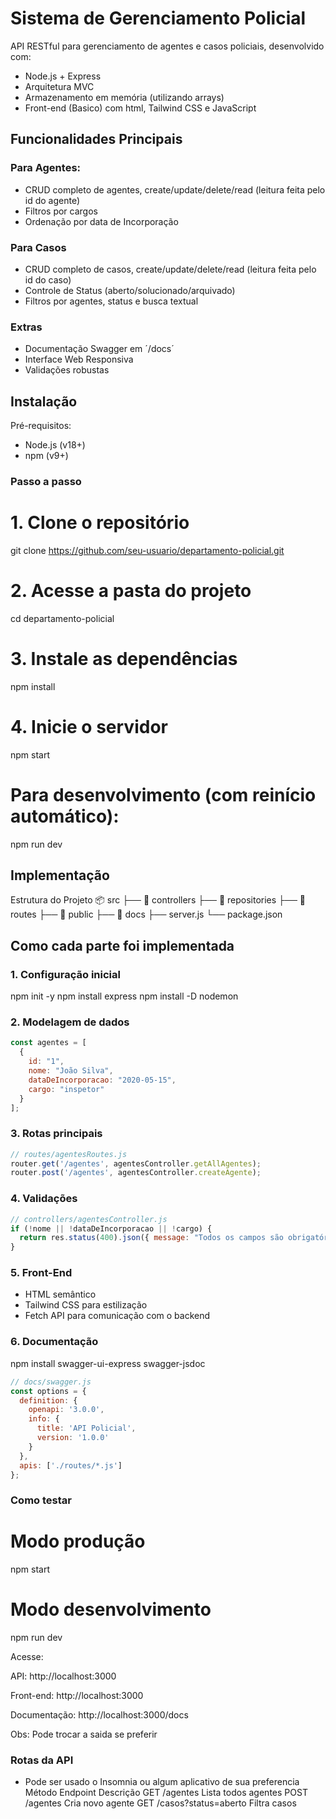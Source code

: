 # Sistema de Gerenciamento  Policial 

API RESTful para gerenciamento de agentes e casos policiais, desenvolvido com:

- Node.js + Express
- Arquitetura MVC
- Armazenamento em memória (utilizando arrays)
- Front-end (Basico) com html, Tailwind CSS e JavaScript

## Funcionalidades Principais 

### Para Agentes:

- CRUD completo de agentes, create/update/delete/read (leitura feita pelo id do agente)
- Filtros por cargos
- Ordenação por data de Incorporação

### Para Casos

- CRUD completo de casos, create/update/delete/read (leitura feita pelo id do caso)
- Controle de Status (aberto/solucionado/arquivado)
- Filtros por agentes, status e busca textual

### Extras
- Documentação Swagger em ´/docs´
- Interface Web Responsiva
- Validações robustas

## Instalação 

Pré-requisitos:
- Node.js (v18+)
- npm (v9+)

### Passo a passo
# 1. Clone o repositório
git clone https://github.com/seu-usuario/departamento-policial.git

# 2. Acesse a pasta do projeto
cd departamento-policial

# 3. Instale as dependências
npm install

# 4. Inicie o servidor
npm start

# Para desenvolvimento (com reinício automático):
npm run dev

## Implementação 

Estrutura do Projeto 
📦 src
├── 📂 controllers
├── 📂 repositories
├── 📂 routes
├── 📂 public
├── 📂 docs
├── server.js
└── package.json

## Como cada parte foi implementada 
### 1. Configuração inicial 
  npm init -y
  npm install express
  npm install -D nodemon
  
### 2. Modelagem de dados 
```JavaScript
const agentes = [
  {
    id: "1",
    nome: "João Silva",
    dataDeIncorporacao: "2020-05-15",
    cargo: "inspetor"
  }
];
```

### 3. Rotas principais 
```JavaScript
// routes/agentesRoutes.js
router.get('/agentes', agentesController.getAllAgentes);
router.post('/agentes', agentesController.createAgente);
```

### 4. Validações
```JavaScript
// controllers/agentesController.js
if (!nome || !dataDeIncorporacao || !cargo) {
  return res.status(400).json({ message: "Todos os campos são obrigatórios" });
}
```

### 5. Front-End

- HTML semântico
- Tailwind CSS para estilização
- Fetch API para comunicação com o backend

### 6. Documentação 
npm install swagger-ui-express swagger-jsdoc

```JavaScript
// docs/swagger.js
const options = {
  definition: {
    openapi: '3.0.0',
    info: {
      title: 'API Policial',
      version: '1.0.0'
    }
  },
  apis: ['./routes/*.js']
};
```

### Como testar
# Modo produção
npm start

# Modo desenvolvimento
npm run dev

Acesse:

API: http://localhost:3000

Front-end: http://localhost:3000

Documentação: http://localhost:3000/docs

Obs: Pode trocar a saida se preferir 

### Rotas da API
- Pode ser usado o Insomnia ou algum aplicativo de sua preferencia 
Método	Endpoint	Descrição
GET	/agentes	Lista todos agentes
POST	/agentes	Cria novo agente
GET	/casos?status=aberto	Filtra casos




